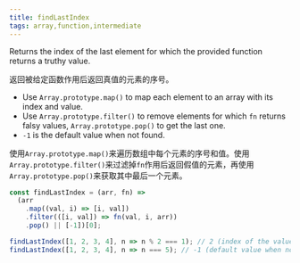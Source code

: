 ```yaml
---
title: findLastIndex
tags: array,function,intermediate
---
```


Returns the index of the last element for which the provided function returns a truthy value.

返回被给定函数作用后返回真值的元素的序号。

- Use `Array.prototype.map()` to map each element to an array with its index and value.
- Use `Array.prototype.filter()` to remove elements for which `fn` returns falsy values, `Array.prototype.pop()` to get the last one.
- `-1` is the default value when not found.

使用`Array.prototype.map()`来遍历数组中每个元素的序号和值。使用`Array.prototype.filter()`来过滤掉`fn`作用后返回假值的元素，再使用`Array.prototype.pop()`来获取其中最后一个元素。

```js
const findLastIndex = (arr, fn) =>
  (arr
    .map((val, i) => [i, val])
    .filter(([i, val]) => fn(val, i, arr))
    .pop() || [-1])[0];
```

```js
findLastIndex([1, 2, 3, 4], n => n % 2 === 1); // 2 (index of the value 3)
findLastIndex([1, 2, 3, 4], n => n === 5); // -1 (default value when not found)
```
